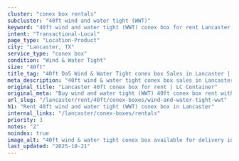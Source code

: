 ```yaml
---
cluster: "conex box rentals"
subcluster: "40ft wind and water tight (WWT)"
keyword: "40ft wind and water tight (WWT) conex box for rent Lancaster, TX"
intent: "Transactional-Local"
page_type: "Location-Product"
city: "Lancaster, TX"
service_type: "conex box"
condition: "Wind & Water Tight"
size: "40ft"
title_tag: "40ft Da5 Wind & Water Tight conex box Sales in Lancaster | LC Container"
meta_description: "40ft wind & water tight conex box sales in Lancaster. Fast delivery, competitive pricing. Serving conex boxes area. Quote ID: ZEW. Call (214) 524-4168 for your free quote today."
original_title: "Lancaster 40ft conex box for rent | LC Container"
original_meta: "Buy wind and water tight (WWT) 40ft conex box rent with local delivery in Lancaster, TX. LC Container — local Since 2003. Request a fast quote today."
url_slug: "/lancaster/rent/40ft/conex-boxes/wind-and-water-tight-wwt"
h1: "Rent 40ft wind and water tight (WWT) conex box in Lancaster"
internal_links: "/lancaster/conex-boxes/rentals"
priority: 3
notes: "2"
noindex: true
image_alt: "40ft wind & water tight conex box available for delivery in Lancaster"
last_updated: "2025-10-21"
---
```


<!-- TODO: Add unique city/inventory copy, images, and internal links here. -->
